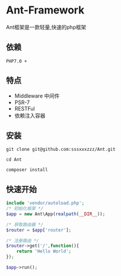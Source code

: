 # Ant-Framework

Ant框架是一款轻量,快速的php框架

## 依赖
	PHP7.0 +

## 特点
* Middleware 中间件
* PSR-7
* RESTFul
* 依赖注入容器

## 安装
```
git clone git@github.com:sssxxxzzz/Ant.git

cd Ant

composer install
```

## 快速开始
```php
include 'vendor/autoload.php';
/* 初始化框架 */
$app = new Ant\App(realpath(__DIR__));

/* 获取路由器 */
$router = $app['router'];

/* 注册路由 */
$router->get('/',function(){
    return 'Hello World';
});

$app->run();
```